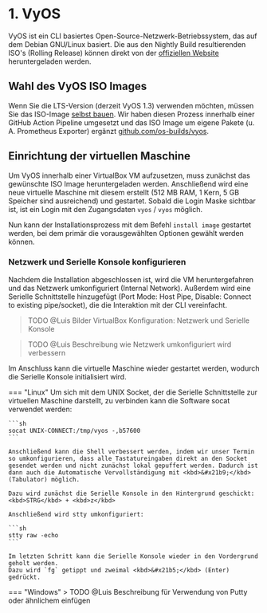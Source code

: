 # 1. VyOS

VyOS ist ein CLI basiertes Open-Source-Netzwerk-Betriebssystem, das auf dem Debian GNU/Linux basiert. 
Die aus den Nightly Build resultierenden ISO's (Rolling Release) können direkt von der [offiziellen Website](https://vyos.net/get/nightly-builds/) heruntergeladen werden.

## Wahl des VyOS ISO Images
Wenn Sie die LTS-Version (derzeit VyOS 1.3) verwenden möchten, müssen Sie das ISO-Image [selbst bauen](https://docs.vyos.io/en/latest/contributing/build-vyos.html). Wir haben diesen Prozess innerhalb einer GitHub Action Pipeline umgesetzt und das ISO Image um eigene Pakete (u. A. Prometheus Exporter) ergänzt [github.com/os-builds/vyos](https://github.com/os-builds/vyos).

## Einrichtung der virtuellen Maschine
Um VyOS innerhalb einer VirtualBox VM aufzusetzen, muss zunächst das gewünschte ISO Image heruntergeladen werden. Anschließend wird eine neue virtuelle Maschine mit diesem erstellt (512 MB RAM, 1 Kern, 5 GB Speicher sind ausreichend) und gestartet. Sobald die Login Maske sichtbar ist, ist ein Login mit den Zugangsdaten `vyos` / `vyos` möglich.

Nun kann der Installationsprozess mit dem Befehl `install image` gestartet werden, bei dem primär die vorausgewählten Optionen gewählt werden können.

### Netzwerk und Serielle Konsole konfigurieren

Nachdem die Installation abgeschlossen ist, wird die VM heruntergefahren und das Netzwerk umkonfiguriert (Internal Network). Außerdem wird eine Serielle Schnittstelle hinzugefügt (Port Mode: Host Pipe, Disable: Connect to existing pipe/socket), die die Interaktion mit der CLI vereinfacht.

> TODO @Luis Bilder VirtualBox Konfiguration: Netzwerk und Serielle Konsole

> TODO @Luis Beschreibung wie Netzwerk umkonfiguriert wird verbessern

Im Anschluss kann die virtuelle Maschine wieder gestartet werden, wodurch die Serielle Konsole initialisiert wird.

=== "Linux"
    Um sich mit dem UNIX Socket, der die Serielle Schnittstelle zur virtuellen Maschine darstellt, zu verbinden kann die Software socat verwendet werden:

    ```sh
    socat UNIX-CONNECT:/tmp/vyos -,b57600
    ```

    Anschließend kann die Shell verbessert werden, indem wir unser Termin so umkonfigurieren, dass alle Tastatureingaben direkt an den Socket gesendet werden und nicht zunächst lokal gepuffert werden. Dadurch ist dann auch die Automatische Vervollständigung mit <kbd>&#x21b9;</kbd> (Tabulator) möglich.

    Dazu wird zunächst die Serielle Konsole in den Hintergrund geschickt: <kbd>STRG</kbd> + <kbd>z</kbd>

    Anschließend wird stty umkonfiguriert:

    ```sh
    stty raw -echo
    ```

    Im letzten Schritt kann die Serielle Konsole wieder in den Vordergrund geholt werden.  
    Dazu wird `fg` getippt und zweimal <kbd>&#x21b5;</kbd> (Enter) gedrückt.

=== "Windows"
    > TODO @Luis Beschreibung für Verwendung von Putty oder ähnlichem einfügen
